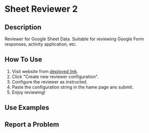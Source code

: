 # Sheet Reviewer 2
## Description
Reviewer for Google Sheet Data. Suitable for reviewing Google Form responses, activity application, etc.
## How To Use 
1. Visit website from [deployed link](https://sheet-reviewer-2.herokuapp.com/).
2. Click "Create new reviewer configuration".
3. Configure the reviewer as instructed.
4. Paste the configuration string in the hame page ans submit.
5. Enjoy reviewing!
## Use Examples
## Report a Problem
